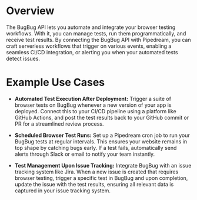 # Overview

The BugBug API lets you automate and integrate your browser testing workflows. With it, you can manage tests, run them programmatically, and receive test results. By connecting the BugBug API with Pipedream, you can craft serverless workflows that trigger on various events, enabling a seamless CI/CD integration, or alerting you when your automated tests detect issues.

# Example Use Cases

- **Automated Test Execution After Deployment:** Trigger a suite of browser tests on BugBug whenever a new version of your app is deployed. Connect this to your CI/CD pipeline using a platform like GitHub Actions, and post the test results back to your GitHub commit or PR for a streamlined review process.

- **Scheduled Browser Test Runs:** Set up a Pipedream cron job to run your BugBug tests at regular intervals. This ensures your website remains in top shape by catching bugs early. If a test fails, automatically send alerts through Slack or email to notify your team instantly.

- **Test Management Upon Issue Tracking:** Integrate BugBug with an issue tracking system like Jira. When a new issue is created that requires browser testing, trigger a specific test in BugBug and upon completion, update the issue with the test results, ensuring all relevant data is captured in your issue tracking system.
